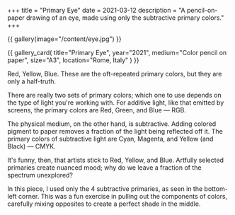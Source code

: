 +++
title = "Primary Eye"
date = 2021-03-12
description = "A pencil-on-paper drawing of an eye, made using only the subtractive primary colors."
+++

{{ gallery(image="/content/eye.jpg") }}

<div class="narrow">

{{ 
    gallery_card(
        title="Primary Eye", 
        year="2021", 
        medium="Color pencil on paper", 
        size="A3", 
        location="Rome, Italy"
    ) 
}}

Red, Yellow, Blue. These are the oft-repeated primary colors, but they are only a half-truth.

There are really two sets of primary colors; which one to use depends on the type of light you're working with. For additive light, like that emitted by screens, the primary colors are Red, Green, and Blue — RGB.

The physical medium, on the other hand, is subtractive. Adding colored pigment to paper removes a fraction of the light being reflected off it. The primary colors of subtractive light are Cyan, Magenta, and Yellow (and Black) — CMYK.

It's funny, then, that artists stick to Red, Yellow, and Blue. Artfully selected primaries create nuanced mood; why do we leave a fraction of the spectrum unexplored?

In this piece, I used only the 4 subtractive primaries, as seen in the bottom-left corner. This was a fun exercise in pulling out the components of colors, carefully mixing opposites to create a perfect shade in the middle.

</div>

